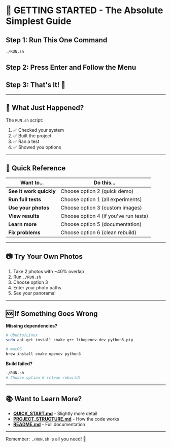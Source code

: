# 🎯 GETTING STARTED - The Absolute Simplest Guide

## Step 1: Run This One Command
```bash
./RUN.sh
```

## Step 2: Press Enter and Follow the Menu

## Step 3: That's It! 🎉

---

## 📖 What Just Happened?

The `RUN.sh` script:
1. ✅ Checked your system
2. ✅ Built the project
3. ✅ Ran a test
4. ✅ Showed you options

---

## 🚦 Quick Reference

| Want to... | Do this... |
|------------|------------|
| **See it work quickly** | Choose option 2 (quick demo) |
| **Run full tests** | Choose option 1 (all experiments) |
| **Use your photos** | Choose option 3 (custom images) |
| **View results** | Choose option 4 (if you've run tests) |
| **Learn more** | Choose option 5 (documentation) |
| **Fix problems** | Choose option 6 (clean rebuild) |

---

## 📷 Try Your Own Photos

1. Take 2 photos with ~40% overlap
2. Run `./RUN.sh`
3. Choose option 3
4. Enter your photo paths
5. See your panorama!

---

## 🆘 If Something Goes Wrong

**Missing dependencies?**
```bash
# Ubuntu/Linux
sudo apt-get install cmake g++ libopencv-dev python3-pip

# macOS
brew install cmake opencv python3
```

**Build failed?**
```bash
./RUN.sh
# Choose option 6 (clean rebuild)
```

---

## 📚 Want to Learn More?

- **[QUICK_START.md](QUICK_START.md)** - Slightly more detail
- **[PROJECT_STRUCTURE.md](PROJECT_STRUCTURE.md)** - How the code works
- **[README.md](README.md)** - Full documentation

---

Remember: `./RUN.sh` is all you need! 🚀
